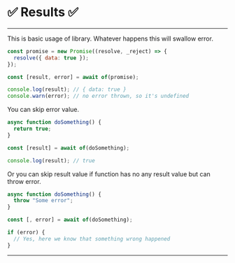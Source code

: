 # ✅ Results ✅

---

This is basic usage of library. Whatever happens this will swallow error.

```javascript
const promise = new Promise((resolve, _reject) => {
  resolve({ data: true });
});

const [result, error] = await of(promise);

console.log(result); // { data: true }
console.warn(error); // no error thrown, so it's undefined
```

You can skip error value.

```javascript
async function doSomething() {
  return true;
}

const [result] = await of(doSomething);

console.log(result); // true
```

Or you can skip result value if function has no any result value but can throw error.

```javascript
async function doSomething() {
  throw "Some error";
}

const [, error] = await of(doSomething);

if (error) {
  // Yes, here we know that something wrong happened
}
```

---
